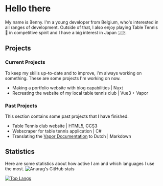 # Hello there

My name is Benny. I'm a young developer from Belgium, who's interested in all ranges of development. Outside of that, I also enjoy playing Table Tennis 🏓 in competitive spirit and I have a big interest in Japan 🇯🇵.

## Projects
### Current Projects

To keep my skills up-to-date and to improve, I'm always working on something. These are some projects I'm working on now.

- Making a portfolio website with blog capabilities | Nuxt
- Recreating the website of my local table tennis club | Vue3 + Vapor

### Past Projects

This section contains some past projects that I have finished.

- Table Tennis club website | HTML5, CCS3
- Webscraper for table tennis application | C#
- Translating the [Vapor Documentation](https://github.com/vapor/docs) to Dutch | Markdown


## Statistics
Here are some statistics about how active I am and which languages I use the most.
![Anurag's GitHub stats](https://github-readme-stats.vercel.app/api?username=BennyDeBock&count_private=true&show_icons=true&theme=tokyonight) 

[![Top Langs](https://github-readme-stats.vercel.app/api/top-langs/?username=BennyDeBock&layout=compact&theme=tokyonight)](https://github.com/anuraghazra/github-readme-stats)

<!--
**BennyDeBock/BennyDeBock** is a ✨ _special_ ✨ repository because its `README.md` (this file) appears on your GitHub profile.

Here are some ideas to get you started:

- 🔭 I’m currently working on ...
- 🌱 I’m currently learning ...
- 👯 I’m looking to collaborate on ...
- 🤔 I’m looking for help with ...
- 💬 Ask me about ...
- 📫 How to reach me: ...
- 😄 Pronouns: ...
- ⚡ Fun fact: ...
-->
